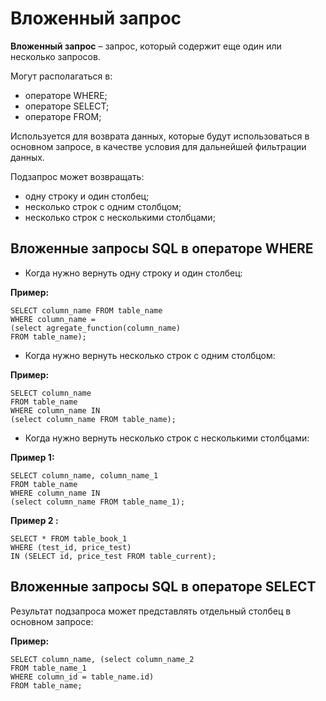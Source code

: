 # **Вложенный запрос**

**Вложенный запрос** – запрос, который содержит еще один или несколько запросов.

Могут располагаться в:
 + операторе WHERE;
 + операторе SELECT;
 + операторе FROM;

Используется для возврата данных, которые будут использоваться в основном запросе, 
в качестве условия для дальнейшей фильтрации данных.

Подзапрос может возвращать:
- одну строку и один столбец;
- несколько строк с одним столбцом;
- несколько строк с несколькими столбцами;

## **Вложенные запросы SQL в операторе WHERE**

 + Когда нужно вернуть одну строку и один столбец:
 
**Пример:**

    SELECT column_name FROM table_name 
    WHERE column_name = 
    (select agregate_function(column_name) 
    FROM table_name);

 + Когда нужно вернуть несколько строк с одним столбцом:
 
**Пример:**

    SELECT column_name
    FROM table_name 
    WHERE column_name IN
    (select column_name FROM table_name);

 + Когда нужно вернуть несколько строк с несколькими столбцами:
 
**Пример 1:**

    SELECT column_name, column_name_1
    FROM table_name 
    WHERE column_name IN
    (select column_name FROM table_name_1);

**Пример 2 :**

    SELECT * FROM table_book_1
    WHERE (test_id, price_test) 
    IN (SELECT id, price_test FROM table_current);

## **Вложенные запросы SQL в операторе SELECT**

Результат подзапроса может представлять отдельный
столбец в основном запросе:
 
**Пример:**

    SELECT column_name, (select column_name_2 
    FROM table_name_1 
    WHERE column_id = table_name.id)
    FROM table_name;